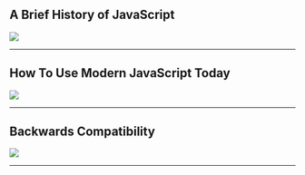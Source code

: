 
## A Brief History of JavaScript
![](https://i.ibb.co/2N2njb2/Screenshot-2024-06-03-181421.png)

---
## How To Use Modern JavaScript Today
![](https://i.ibb.co/mqWxZNj/Screenshot-2024-06-03-182057.png)

---

## Backwards Compatibility
![](https://i.ibb.co/BySwjF0/Screenshot-2024-06-03-181742.png)

---

